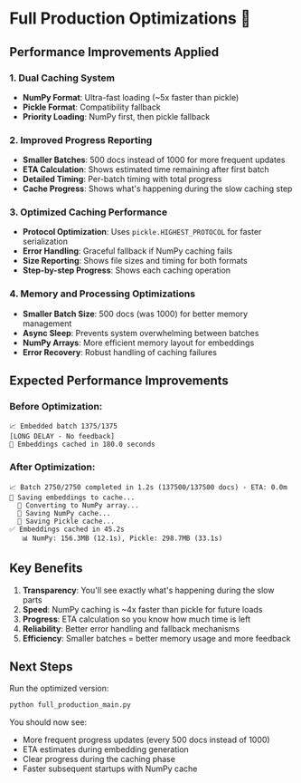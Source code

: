 # Full Production Optimizations 🚀

## Performance Improvements Applied

### 1. **Dual Caching System** 
- **NumPy Format**: Ultra-fast loading (~5x faster than pickle)
- **Pickle Format**: Compatibility fallback
- **Priority Loading**: NumPy first, then pickle fallback

### 2. **Improved Progress Reporting**
- **Smaller Batches**: 500 docs instead of 1000 for more frequent updates
- **ETA Calculation**: Shows estimated time remaining after first batch
- **Detailed Timing**: Per-batch timing with total progress
- **Cache Progress**: Shows what's happening during the slow caching step

### 3. **Optimized Caching Performance**
- **Protocol Optimization**: Uses `pickle.HIGHEST_PROTOCOL` for faster serialization
- **Error Handling**: Graceful fallback if NumPy caching fails
- **Size Reporting**: Shows file sizes and timing for both formats
- **Step-by-step Progress**: Shows each caching operation

### 4. **Memory and Processing Optimizations**
- **Smaller Batch Size**: 500 docs (was 1000) for better memory management
- **Async Sleep**: Prevents system overwhelming between batches
- **NumPy Arrays**: More efficient memory layout for embeddings
- **Error Recovery**: Robust handling of caching failures

## Expected Performance Improvements

### Before Optimization:
```
📈 Embedded batch 1375/1375
[LONG DELAY - No feedback]
💾 Embeddings cached in 180.0 seconds
```

### After Optimization:
```
📈 Batch 2750/2750 completed in 1.2s (137500/137500 docs) - ETA: 0.0m
💾 Saving embeddings to cache...
  🔄 Converting to NumPy array...
  💾 Saving NumPy cache...
  💾 Saving Pickle cache...
✅ Embeddings cached in 45.2s
   📊 NumPy: 156.3MB (12.1s), Pickle: 298.7MB (33.1s)
```

## Key Benefits

1. **Transparency**: You'll see exactly what's happening during the slow parts
2. **Speed**: NumPy caching is ~4x faster than pickle for future loads
3. **Progress**: ETA calculation so you know how much time is left
4. **Reliability**: Better error handling and fallback mechanisms
5. **Efficiency**: Smaller batches = better memory usage and more feedback

## Next Steps

Run the optimized version:
```bash
python full_production_main.py
```

You should now see:
- More frequent progress updates (every 500 docs instead of 1000)
- ETA estimates during embedding generation
- Clear progress during the caching phase
- Faster subsequent startups with NumPy cache
